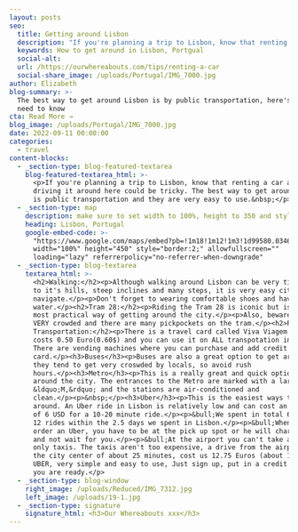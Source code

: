 ```yaml
---
layout: posts
seo:
  title: Getting around Lisbon
  description: "If you're planning a trip to Lisbon, know that renting a car and driving it around here could be tricky. The best way to get around Lisbon is public transportation and they are very easy to use.\_"
  keywords: How to get around in Lisbon, Portgual
  social-alt:
  url: /https://ourwhereabouts.com/tips/renting-a-car
  social-share_image: /uploads/Portugal/IMG_7000.jpg
author: Elizabeth
blog-summary: >-
  The best way to get around Lisbon is by public transportation, here's all you
  need to know
cta: Read More →
blog_image: /uploads/Portugal/IMG_7000.jpg
date: 2022-09-11 00:00:00
categories:
  - travel
content-blocks:
  - _section-type: blog-featured-textarea
    blog-featured-textarea_html: >-
      <p>If you're planning a trip to Lisbon, know that renting a car and
      driving it around here could be tricky. The best way to get around Lisbon
      is public transportation and they are very easy to use.&nbsp;</p>
  - _section-type: map
    description: make sure to set width to 100%, height to 350 and style to border 2
    heading: Lisbon, Portugal
    google-embed-code: >-
      "https://www.google.com/maps/embed?pb=!1m18!1m12!1m3!1d99580.03468320023!2d-9.230243628016646!3d38.74360570345465!2m3!1f0!2f0!3f0!3m2!1i1024!2i768!4f13.1!3m3!1m2!1s0xd19331a61e4f33b%3A0x400ebbde49036d0!2sLisbon%2C%20Portugal!5e0!3m2!1sen!2sil!4v1662530117770!5m2!1sen!2sil"
      width="100%" height="450" style="border:2;" allowfullscreen=""
      loading="lazy" referrerpolicy="no-referrer-when-downgrade"
  - _section-type: blog-textarea
    textarea_html: >-
      <h2>Walking:</h2><p>Although walking around Lisbon can be very tiring due
      to it's hills, steep inclines and many steps, it is very easy city to
      navigate.</p><p>Don't forget to wearing comfortable shoes and have
      water.</p><h2>Tram 28:</h2><p>Riding the Tram 28 is iconic but isn't the
      most practical way of getting around the city.</p><p>Also, beware, it gets
      VERY crowded and there are many pickpockets on the tram.</p><h2>Public
      Transportation:</h2><p>There is a travel card called Viva Viagem that
      costs 0.50 Euro(0.60$) and you can use it on ALL transpotation in Lisbon.
      There are vending machines where you can purchase and add credit to the
      card.</p><h3>Buses</h3><p>Buses are also a great option to get around but
      they tend to get very croswded by locals, so avoid rush
      hours.</p><h3>Metro</h3><p>This is a really great and quick option to get
      around the city. The entrances to the Metro are marked with a large
      &ldquo;M,&rdquo; and the stations are air-conditioned and
      clean.</p><p>&nbsp;</p><h3>Uber</h3><p>This is the easiest ways to get
      around. An Uber ride in Lisbon is relatively low and can cost an average
      of 6 USD for a 10-20 minute ride.</p><p>&bull;We spent in total 63 Euro on
      12 rides within the 2.5 days we spent in Lisbon.</p><p>&bull;When you
      order an Uber, you have to be at the pick up spot or he will charge you
      and not wait for you.</p><p>&bull;At the airport you can't take an Uber,
      only taxis. The taxis aren't too expensive, a drive from the airport to
      the city center of about 25 minutes, cost us 12.75 Euros (about 13.7$).
      UBER, very simple and easy to use, Just sign up, put in a credit card and
      you are ready.</p>
  - _section-type: blog-window
    right_image: /uploads/Reduced/IMG_7312.jpg
    left_image: /uploads/19-1.jpg
  - _section-type: signature
    signature_html: <h3>Our Whereabouts xxx</h3>
---
```

